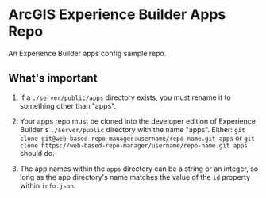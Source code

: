 # ArcGIS Experience Builder Apps Repo

An Experience Builder apps config sample repo.

## What's important

1. If a `./server/public/apps` directory exists, you must rename it to something other than "apps".

2. Your apps repo must be cloned into the developer edition of Experience Builder's `./server/public` directory with the name "apps". Either: `git clone git@web-based-repo-manager:username/repo-name.git apps` or `git clone https://web-based-repo-manager/username/repo-name.git apps` should do.

3. The app names within the `apps` directory can be a string or an integer, so long as the app directory's name matches the value of the `id` property within `info.json`.
